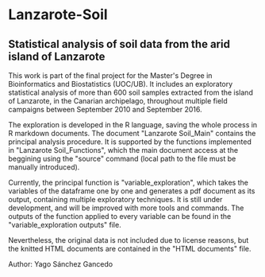 # Lanzarote-Soil

## Statistical analysis of soil data from the arid island of Lanzarote

This work is part of the final project for the Master's Degree in Bioinformatics and Biostatistics (UOC/UB). It includes an exploratory statistical analysis of more than 600 soil samples extracted from the island of Lanzarote, in the Canarian archipelago, throughout multiple
field campaigns between September 2010 and September 2016. 

The exploration is developed in the R language, saving the whole process in R markdown documents. The document "Lanzarote Soil_Main" contains the principal analysis procedure. It is supported by the functions implemented in "Lanzarote Soil_Functions", which the main document access at the beggining using the "source" command (local path to the file must be manually introduced).

Currently, the principal function is "variable_exploration", which takes the variables of the dataframe one by one and generates a pdf document as its output, containing multiple  exploratory techniques. It is still under development, and will be improved with more tools and commands. The outputs of the function applied to every variable can be found in the "variable_exploration outputs" file.

Nevertheless, the original data is not included due to license reasons, but the knitted HTML documents are contained in the "HTML documents" file.

Author: Yago Sánchez Gancedo
